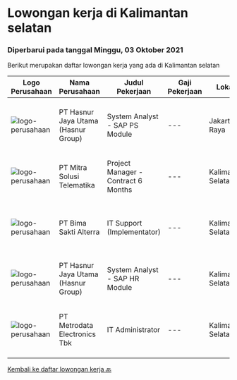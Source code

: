 
  # Lowongan kerja di Kalimantan selatan

  ### Diperbarui pada tanggal Minggu, 03 Oktober 2021

  Berikut merupakan daftar lowongan kerja yang ada di Kalimantan selatan

  |Logo Perusahaan | Nama Perusahaan | Judul Pekerjaan | Gaji Pekerjaan | Lokasi | Deskripsi | Tanggal diunggah | Pranala |
  | -------------- | --------------- | --------------- | --------- | --------- | -------------- | ------- | ----------- |
  |![logo-perusahaan](https://image-service-cdn.seek.com.au/ce6f66b5ddea48c0961eddc201a535616844de99/ee4dce1061f3f616224767ad58cb2fc751b8d2dc)|PT Hasnur Jaya Utama (Hasnur Group)|System Analyst - SAP PS Module|---|Jakarta Raya|Job Requirements:  Age 27 - 35 years old. Candidate must possess at least a Bachelor's Degree, Engineering (Computer/Telecommunication) or equivalent....|Sabtu, 02 Oktober 2021|https://www.jobstreet.co.id/id/job/system-analyst-sap-ps-module-3631415?token=0~96df54f6-8684-4373-949a-6a5917269b56&sectionRank=1&jobId=jobstreet-id-job-3631415|
|![logo-perusahaan](https://image-service-cdn.seek.com.au/9b5f919bd8ffbcaf06c034033d2c53ba0d0ad556/ee4dce1061f3f616224767ad58cb2fc751b8d2dc)|PT Mitra Solusi Telematika|Project Manager -  Contract 6 Months|---|Kalimantan Selatan|Responsibilities: To monitor the Minestar deployment across hundreds of units on project site, with good coordination to stakeholders of other IT...|Minggu, 26 September 2021|https://www.jobstreet.co.id/id/job/project-manager-contract-6-months-3631671?token=0~96df54f6-8684-4373-949a-6a5917269b56&sectionRank=2&jobId=jobstreet-id-job-3631671|
|![logo-perusahaan](https://image-service-cdn.seek.com.au/3b449304b19b7a5909fe2d6166b69cb2e3dfc9ad/ee4dce1061f3f616224767ad58cb2fc751b8d2dc)|PT Bima Sakti Alterra|IT Support (Implementator)|---|Kalimantan Selatan|Deskripsi pekerjaan: membantu mengumpulkan informasi pengguna wajib pajak. Membantu melakukan instalasi POS dan BimaPHR. Memastikan data terkirim ke...|Sabtu, 25 September 2021|https://www.jobstreet.co.id/id/job/it-support-implementator-3630018?token=0~96df54f6-8684-4373-949a-6a5917269b56&sectionRank=3&jobId=jobstreet-id-job-3630018|
|![logo-perusahaan](https://image-service-cdn.seek.com.au/ce6f66b5ddea48c0961eddc201a535616844de99/ee4dce1061f3f616224767ad58cb2fc751b8d2dc)|PT Hasnur Jaya Utama (Hasnur Group)|System Analyst  - SAP HR Module|---|Kalimantan Selatan|Job Requirements: Age 27-35 years old Candidate must possess at least a Bachelor's Degree in any field, preferably from information technology...|Minggu, 26 September 2021|https://www.jobstreet.co.id/id/job/system-analyst-sap-hr-module-3631390?token=0~96df54f6-8684-4373-949a-6a5917269b56&sectionRank=4&jobId=jobstreet-id-job-3631390|
|![logo-perusahaan](https://image-service-cdn.seek.com.au/0d75518309b56a3cff39daa569b0ba02cc7a22f2/ee4dce1061f3f616224767ad58cb2fc751b8d2dc)|PT Metrodata Electronics Tbk|IT Administrator|---|Kalimantan Selatan|IT Admin Perform and record any tickets from any input request from users into IT Ticketing system (Manage Engine) Assisting helpdesk team during the...|Sabtu, 11 September 2021|https://www.jobstreet.co.id/id/job/it-administrator-1028956475?token=0~96df54f6-8684-4373-949a-6a5917269b56&sectionRank=5&jobId=jobstreet-id-job-1028956475|


  [Kembali ke daftar lowongan kerja 🔙](../README.md#daftar-lowongan-kerja)
  